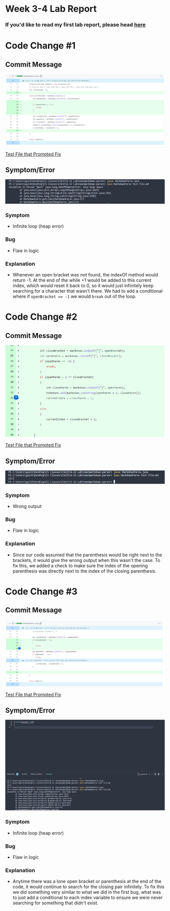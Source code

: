 # Week 3-4 Lab Report

### If you'd like to read my first lab report, please head [here](https://asandoval2313.github.io/cse15l-lab-reports/lab-report-1-week-2.html)

# Code Change #1

## Commit Message
![Image](codechange1.PNG)

[Test File that Prompted Fix](https://github.com/leahkuruvila/markdown-parser/blob/6938e7d578994dbde1da1c611c9ee5034838fcc9/test-file.md)

## Symptom/Error
![Image](symptom1.PNG)

### Symptom
- Infinite loop (heap error)
### Bug
- Flaw in logic
### Explanation
- Whenever an open bracket was not found, the indexOf method would return -1. At the end of the while +1 would be added to this current index, which would reset it back to 0, so it would just infinitely keep searching for a character that wasn't there. We had to add a conditional where if `openBracket == -1` we would `break` out of the loop.

# Code Change #2

## Commit Message
![Image](codechange3.PNG)

[Test File that Prompted Fix](https://github.com/asandoval2313/markdown-parser/blob/main/test1.md)

## Symptom/Error
![Image](symptom2.PNG)

### Symptom
- Wrong output
### Bug
- Flaw in logic
### Explanation
- Since our code assumed that the parenthesis would be right next to the brackets, it would give the wrong output when this wasn't the case. To fix this, we added a check to make sure the index of the opening parenthesis was directly next to the index of the closing parenthesis. 

# Code Change #3

## Commit Message
![Image](codechange2.PNG)

[Test File that Prompted Fix](https://github.com/asandoval2313/markdown-parser/blob/main/test2.md)

## Symptom/Error
![Image](symptom3.PNG)

### Symptom
- Infinite loop (heap error)
### Bug
- Flaw in logic
### Explanation
- Anytime there was a lone open bracket or parenthesis at the end of the code, it would continue to search for the closing pair infinitely. To fix this we did something very similar to what we did in the first bug, what was to just add a conditional to each index variable to ensure we were never searching for something that didn't exist. 
